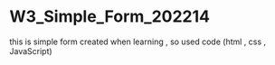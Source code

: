 # W3_Simple_Form_202214
this is simple form created when learning , so used code (html , css , JavaScript) 
